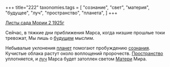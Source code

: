 +++
title="222"
taxonomies.tags = [
 "сознание",
 "свет",
 "материя",
 "будущее",
 "луч",
 "пространство",
 "планета",
]
+++

[Листы сада Мории 2 1925г](/agni/1925)

Сейчас, в тяжкие дни приближения Марса, когда низшие прошлые токи тревожат, Мы лишь о [будущем](/tags/будущее) мыслим.   

Небывалые уклонения [планет](/tags/планета) помогают пробуждению [сознания](/tags/сознание). Кучистые облака растут около воплощений пророчеств. [Пространство](/tags/пространство) уплотняется, и [луч](/tags/луч) Марса будет затоплен светом [Матери](/tags/материя) Мира.   

